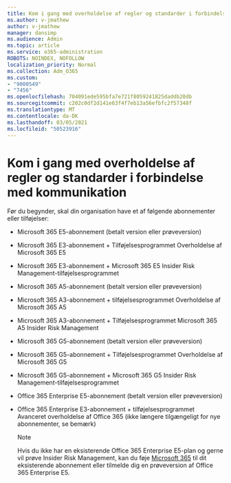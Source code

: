 ```yaml
---
title: Kom i gang med overholdelse af regler og standarder i forbindelse med kommunikation
ms.author: v-jmathew
author: v-jmathew
manager: dansimp
ms.audience: Admin
ms.topic: article
ms.service: o365-administration
ROBOTS: NOINDEX, NOFOLLOW
localization_priority: Normal
ms.collection: Adm_O365
ms.custom:
- "9000549"
- "7456"
ms.openlocfilehash: 704091ede595bfa7e721f8059241825daddb20db
ms.sourcegitcommit: c202c0df2d141e63f4f7eb13a56efbfc2f57348f
ms.translationtype: MT
ms.contentlocale: da-DK
ms.lasthandoff: 03/05/2021
ms.locfileid: "50523916"
---
```

# <a name="get-started-with-communication-compliance"></a>Kom i gang med overholdelse af regler og standarder i forbindelse med kommunikation

Før du begynder, skal din organisation have et af følgende abonnementer eller tilføjelser:

* Microsoft 365 E5-abonnement (betalt version eller prøveversion)
* Microsoft 365 E3-abonnement + Tilføjelsesprogrammet Overholdelse af Microsoft 365 E5
* Microsoft 365 E3-abonnement + Microsoft 365 E5 Insider Risk Management-tilføjelsesprogrammet
* Microsoft 365 A5-abonnement (betalt version eller prøveversion)
* Microsoft 365 A3-abonnement + tilføjelsesprogrammet Overholdelse af Microsoft 365 A5
* Microsoft 365 A3-abonnement + Tilføjelsesprogrammet Microsoft 365 A5 Insider Risk Management
* Microsoft 365 G5-abonnement (betalt version eller prøveversion)
* Microsoft 365 G5-abonnement + Tilføjelsesprogrammet Overholdelse af Microsoft 365 G5
* Microsoft 365 G5-abonnement + Microsoft 365 G5 Insider Risk Management-tilføjelsesprogrammet
* Office 365 Enterprise E5-abonnement (betalt version eller prøveversion)
* Office 365 Enterprise E3-abonnement + tilføjelsesprogrammet Avanceret overholdelse af Office 365 (ikke længere tilgængeligt for nye abonnementer, se bemærk)

    > [!NOTE]
    > Hvis du ikke har en eksisterende Office 365 Enterprise E5-plan og gerne vil prøve Insider Risk Management, kan du føje [Microsoft 365](https://go.microsoft.com/fwlink/?linkid=2130508) til dit eksisterende abonnement eller tilmelde dig en prøveversion af Office 365 Enterprise E5.
